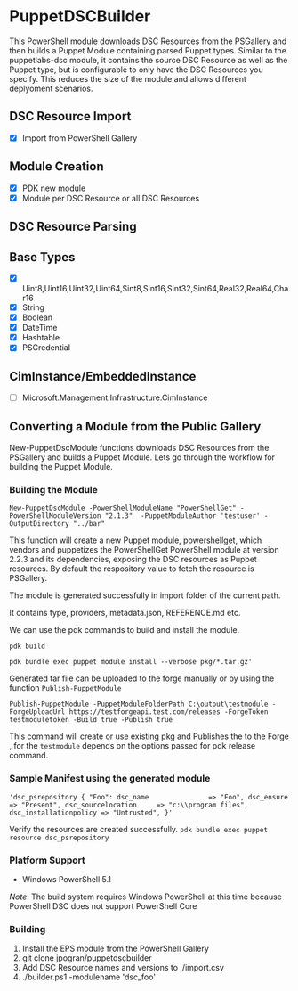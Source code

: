 # PuppetDSCBuilder

This PowerShell module downloads DSC Resources from the PSGallery and then builds a Puppet Module containing parsed Puppet types. Similar to the puppetlabs-dsc module, it contains the source DSC Resource as well as the Puppet type, but is configurable to only have the DSC Resources you specify. This reduces the size of the module and allows different deplyoment scenarios.

## DSC Resource Import

- [x] Import from PowerShell Gallery

## Module Creation

- [x] PDK new module
- [x] Module per DSC Resource or all DSC Resources

## DSC Resource Parsing

## Base Types

- [x] Uint8,Uint16,Uint32,Uint64,Sint8,Sint16,Sint32,Sint64,Real32,Real64,Char16
- [x] String
- [x] Boolean
- [x] DateTime
- [x] Hashtable
- [x] PSCredential

## CimInstance/EmbeddedInstance

- [ ] Microsoft.Management.Infrastructure.CimInstance

## Converting a Module from the Public Gallery

New-PuppetDscModule functions downloads DSC Resources from the PSGallery and builds a Puppet Module.
Lets go through the workflow for building the Puppet Module.

### Building the Module

`New-PuppetDscModule -PowerShellModuleName "PowerShellGet" -PowerShellModuleVersion "2.1.3"  -PuppetModuleAuthor 'testuser' -OutputDirectory "../bar"`

This function will create a new Puppet module, powershellget, which vendors and puppetizes the PowerShellGet PowerShell module at version 2.2.3 and its dependencies, exposing the DSC resources as Puppet resources. 
By default the respository value to fetch the resource is PSGallery.

The module is generated successfully in import folder of the current path.

It contains type, providers, metadata.json, REFERENCE.md etc.

We can use the pdk commands to build and install the module.

`pdk build`

`pdk bundle exec puppet module install --verbose pkg/*.tar.gz'`

Generated tar file can be uploaded to the forge manually or by using the function `Publish-PuppetModule`

`Publish-PuppetModule -PuppetModuleFolderPath C:\output\testmodule -ForgeUploadUrl https://testforgeapi.test.com/releases -ForgeToken testmoduletoken -Build true -Publish true `

This command will create or use existing pkg and Publishes the <tarball> to the Forge , for the `testmodule` depends on the options passed for pdk release command.

### Sample Manifest using the generated module
`'dsc_psrepository { "Foo":
  dsc_name               => "Foo",
  dsc_ensure             => "Present",
  dsc_sourcelocation     => "c:\\program files",
  dsc_installationpolicy => "Untrusted",
}'`

Verify the resources are created successfully.
`pdk bundle exec puppet resource dsc_psrepository`

### Platform Support

- Windows PowerShell 5.1

*Note*: The build system requires Windows PowerShell at this time because PowerShell DSC does not support PowerShell Core

### Building

1. Install the EPS module from the PowerShell Gallery
2. git clone jpogran/puppetdscbuilder
3. Add DSC Resource names and versions to ./import.csv
4. ./builder.ps1 -modulename 'dsc_foo'
